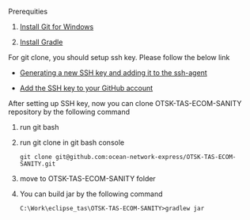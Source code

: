 Prerequities

1. [Install Git for Windows](https://gitforwindows.org/)

2. [Install Gradle](https://gradle.org/install/)

For git clone, you should setup ssh key. Please follow the below link

* [Generating a new SSH key and adding it to the ssh-agent](https://help.github.com/en/github/authenticating-to-github/generating-a-new-ssh-key-and-adding-it-to-the-ssh-agent)

* [Add the SSH key to your GitHub account](https://help.github.com/en/github/authenticating-to-github/adding-a-new-ssh-key-to-your-github-account)


After setting up SSH key, now you can clone OTSK-TAS-ECOM-SANITY repository by the following command

1. run git bash
2. run git clone in git bash console

    `git clone git@github.com:ocean-network-express/OTSK-TAS-ECOM-SANITY.git`
3. move to OTSK-TAS-ECOM-SANITY folder
4. You can build jar by the following command

   `C:\Work\eclipse_tas\OTSK-TAS-ECOM-SANITY>gradlew jar`

